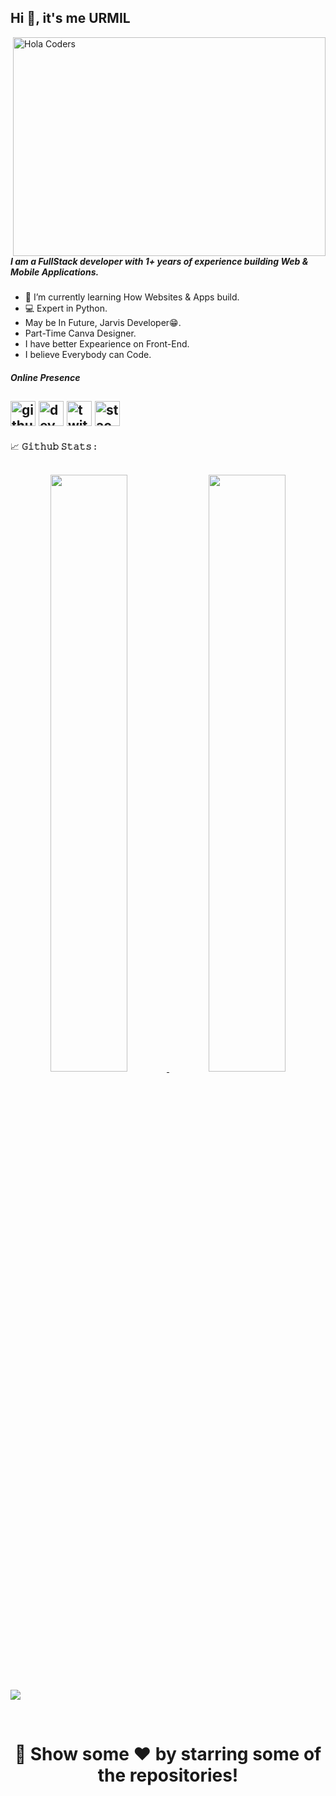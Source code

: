 ## Hi 👋, it's me URMIL

<img align="right" src="https://github.com/vivekweb2013/vivekweb2013/blob/main/developer.gif" alt="Hola Coders" width="500" height="350"/> 

##### I am a FullStack developer with 1+ years of experience building Web & Mobile Applications.

- 🌱 I’m currently learning How Websites & Apps build.
- 💻 Expert in Python. 
- May be In Future, Jarvis Developer😁.
- Part-Time Canva Designer. 
- I have better Expearience on Front-End.
- I believe Everybody can Code.

##### Online Presence
[<img src='https://cdn.jsdelivr.net/npm/simple-icons@3.0.1/icons/github.svg' alt='github' height='40'>](https://github.com/urmil404)  [<img src='https://cdn.jsdelivr.net/npm/simple-icons@3.0.1/icons/dev-dot-to.svg' alt='dev' height='40'>](https://dev.to/urmil404)  [<img src='https://cdn.jsdelivr.net/npm/simple-icons@3.0.1/icons/twitter.svg' alt='twitter' height='40'>](https://twitter.com/urmil404)  [<img src='https://cdn.jsdelivr.net/npm/simple-icons@3.0.1/icons/stackoverflow.svg' alt='stackoverflow' height='40'>](https://stackoverflow.com/users/12697583/urmil-rupareliya)  
---
 
  <summary>
  <g-emoji class="g-emoji" alias="chart_with_upwards_trend" fallback-src="https://github.githubassets.com/images/icons/emoji/unicode/1f4c8.png">📈</g-emoji>
  <strong>𝙶𝚒𝚝𝚑𝚞𝚋 𝚂𝚝𝚊𝚝𝚜 : </strong>
</summary>
<br>
<p align="center">
  <a href="https://github.com/urmil404/">
	<img width="49.5%" src="https://github-readme-stats.vercel.app/api?username=urmil404&show_icons=true&theme=synthwave&hide_border=true"/>
    	<img width="49.5%" src="https://github-readme-streak-stats.herokuapp.com?user=urmil404&theme=synthwave&hide_border=true&date_format=M%20j%5B%2C%20Y%5D&fire=7109D0&ring=00CED3"/>
  </a>
</p>




![](https://activity-graph.herokuapp.com/graph?username=urmil404&theme=react-dark&hide_border=true&area=true)

<br>

#
<div align="center">
	<h1>🚀 Show some ❤️ by starring some of the repositories!</h1>
</div>
<br>
